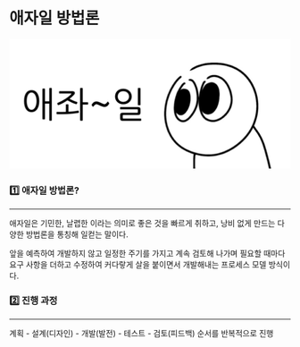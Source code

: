# 애자일 방법론

![애자일](/이미지/애자일.png)

### 1️⃣ 애자일 방법론?
<hr>

애자일은 기민한, 날렵한 이라는 의미로 좋은 것을 빠르게 취하고, 낭비 없게 만드는 다양한 방법론을 통칭해 일컫는 말이다.

앞을 예측하여 개발하지 않고 일정한 주기를 가지고 계속 검토해 나가며 필요할 때마다 요구 사항을 더하고 수정하여 커다랗게 살을 붙이면서 개발해내는
프로세스 모델 방식이다. 

### 2️⃣ 진행 과정
<hr>

계획 - 설계(디자인) - 개발(발전) - 테스트 - 검토(피드백) 순서를 반복적으로 진행